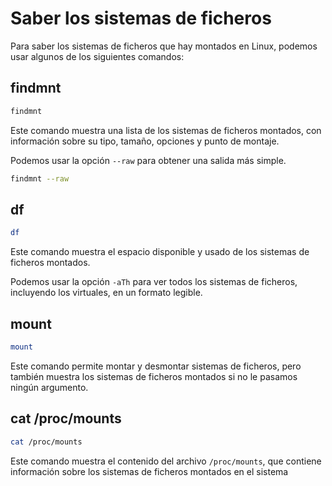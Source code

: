 # Saber los sistemas de ficheros

Para saber los sistemas de ficheros que hay montados en Linux, podemos usar algunos de los siguientes comandos:

## findmnt

``` sh
findmnt
```

Este comando muestra una lista de los sistemas de ficheros montados, con información sobre su tipo, tamaño, opciones y punto de montaje.

Podemos usar la opción `--raw` para obtener una salida más simple.

``` sh
findmnt --raw
```

## df

``` sh
df
```

Este comando muestra el espacio disponible y usado de los sistemas de ficheros montados.

Podemos usar la opción `-aTh` para ver todos los sistemas de ficheros, incluyendo los virtuales, en un formato legible.

## mount

``` sh
mount
```

Este comando permite montar y desmontar sistemas de ficheros, pero también muestra los sistemas de ficheros montados si no le pasamos ningún argumento.

## cat /proc/mounts

``` sh
cat /proc/mounts
```

Este comando muestra el contenido del archivo `/proc/mounts`, que contiene información sobre los sistemas de ficheros montados en el sistema
